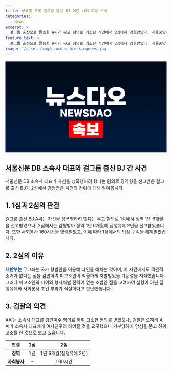 ```yaml
---
title: 성폭행 무죄 걸그룹 출신 BJ 어린 나이 석방 소식
categories:
  - News
excerpt: >
  걸그룹 출신으로 활동한 A씨가 무고 혐의로 기소된 사건에서 2심에서 감형받았다. 서울중앙지법 형사항소4-1부는 A씨에게 징역 1년 6개월을 선고한 원심을 파기하고 징역 1년 6개월에 집행유예 2년을 선고, 사회봉사 160시간도 명령했다. 이에 따라 A씨는 석방되었으며, 재판부는 피고소인이 억울하게 처벌받았을 것이라 지적했다. 피고인의 어린 나이와 형사처벌 전력이 없는 초범인 점을 고려하여 감형 결정을 내렸으며, 이에 대해 의미 있다는 판단을 보였다. A씨는 지난해 1월 소속사 대표를 강간미수 혐의로 고소당했으나, 검찰은 허위 고소로 판단했고, 1심에서 구형된 징역 1년을 높여 1년 6개월을 선고했다.
feature_text: >
  걸그룹 출신으로 활동한 A씨가 무고 혐의로 기소된 사건에서 2심에서 감형받았다. 서울중앙지법 형사항소4-1부는 A씨에게 징역 1년 6개월을 선고한 원심을 파기하고 징역 1년 6개월에 집행유예 2년을 선고, 사회봉사 160시간도 명령했다. 이에 따라 A씨는 석방되었으며, 재판부는 피고소인이 억울하게 처벌받았을 것이라 지적했다. 피고인의 어린 나이와 형사처벌 전력이 없는 초범인 점을 고려하여 감형 결정을 내렸으며, 이에 대해 의미 있다는 판단을 보였다. A씨는 지난해 1월 소속사 대표를 강간미수 혐의로 고소당했으나, 검찰은 허위 고소로 판단했고, 1심에서 구형된 징역 1년을 높여 1년 6개월을 선고했다.
image: '/assets/img/newsdao_breakingnews.jpg'
---
```


<p><img src="/assets/img/newsdao_breakingnews.jpg" alt="pcversion 속보" /></p>

<h2 data-ke-size="size26">서울신문 DB 소속사 대표와 걸그룹 출신 BJ 간 사건</h2>

<p data-ke-size="size16">서울신문 DB 소속사 대표가 자신을 성폭행하려 했다는 혐의로 징역형을 선고받은 걸그룹 출신 BJ가 2심에서 감형받은 사건의 경위에 대해 알아봅시다.</p>

<h2 data-ke-size="size24">1. 1심과 2심의 판결</h2>

<p data-ke-size="size16">걸그룹 출신 BJ A씨는 자신을 성폭행하려 했다는 무고 혐의로 1심에서 징역 1년 6개월을 선고받았으나, 2심에서는 감형받아 징역 1년 6개월에 집행유예 2년을 선고받았습니다. 또한 사회봉사 160시간을 명령받았고, 이에 따라 1심에서의 법정 구속을 해제받았습니다.</p>

<h2 data-ke-size="size24">2. 2심의 이유</h2>

<p data-ke-size="size16"><b><span style="color: #1a5490;">재판부는 </span></b>무고죄는 국가 형벌권을 이용해 타인을 해치는 것이며, 이 사건에서도 객관적 증거가 없다는 점을 감안하여 피고소인이 억울하게 처벌받았을 가능성을 지적했습니다. 그러나 피고소인의 나이와 형사처벌 전력이 없는 초범인 점을 고려하여 실형이 아닌 집행유예와 사회봉사 조건 부과가 적절하다고 판단했습니다.</p>

<h2 data-ke-size="size24">3. 검찰의 의견</h2>

<p data-ke-size="size16">A씨는 소속사 대표를 강간미수 혐의로 허위 고소한 혐의를 받았으나, 검찰은 오히려 A씨가 소속사 대표에게 여자친구와 헤어질 것을 요구했으나 거부당하자 앙심을 품고 허위 고소를 한 것으로 보고 있습니다.</p>

<table>
    <thead>
        <tr>
            <th scope="col">판결</th>
            <th scope="col">1심</th>
            <th scope="col">2심</th>
        </tr>
    </thead>
    <tbody>
        <tr>
            <td style="text-align: center; height: 17px;"><b><span style="background-color: #21538527;">징역</span></b></td>
            <td style="text-align: center; height: 17px;">1년</td>
            <td style="text-align: center; height: 17px;">1년 6개월(집행유예 2년)</td>
        </tr>
        <tr>
            <td style="text-align: center; height: 17px;"><b><span style="background-color: #21538527;">사회봉사</span></b></td>
            <td style="text-align: center; height: 17px;">-</td>
            <td style="text-align: center; height: 17px;">160시간</td>
        </tr>
    </tbody>
</table>

<p data-ke-size="size16">&nbsp;</p>

